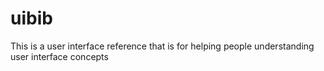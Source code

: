 # uibib
This is a user interface reference that is for helping people understanding user interface concepts
